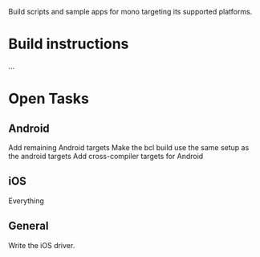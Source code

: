 Build scripts and sample apps for mono targeting its supported platforms.

# Build instructions

...


# Open Tasks

## Android

Add remaining Android targets
Make the bcl build use the same setup as the android targets
Add cross-compiler targets for Android

## iOS

Everything

## General

Write the iOS driver.

